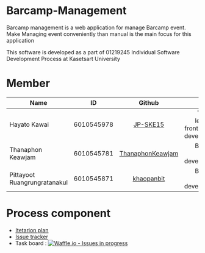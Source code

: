 # Barcamp-Management

Barcamp management is a web application for manage Barcamp event. Make Managing event conveniently than manual is the main focus for this application

This software is developed as a part of 01219245	Individual Software Development Process at Kasetsart University

# Member

| Name        | ID           | Github  | Role |
| ------------- |:-------------:|:-----:| -----: |
| Hayato Kawai      | 6010545978 | [JP-SKE15](https://github.com/JP-SKE15) | Team leader  front-end developer |
| Thanaphon Keawjam     | 6010545781      |   [ThanaphonKeawjam](https://github.com/ThanaphonKeawjam) | Back-end developer |
| Pittayoot Ruangrungratanakul | 6010545871  |    [khaopanbit](https://github.com/khaopanbit) |  Back-end developer |


# Process component

- [Itetarion plan](https://docs.google.com/document/d/1Rgc001Dfoua7d_2h5QIUkz8g506RptY44aE9Lc6ELpM/edit?usp=sharing)
- [Issue tracker](https://github.com/JP-SKE15/Barcamp-Management/issues)
- Task board : [![Waffle.io - Issues in progress](https://badge.waffle.io/JP-SKE15/Barcamp-Management.png?label=in%20progress&title=In%20Progress)](http://waffle.io/JP-SKE15/Barcamp-Management)
